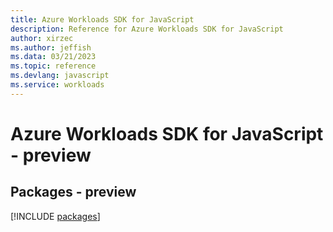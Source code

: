 ```yaml
---
title: Azure Workloads SDK for JavaScript
description: Reference for Azure Workloads SDK for JavaScript
author: xirzec
ms.author: jeffish
ms.data: 03/21/2023
ms.topic: reference
ms.devlang: javascript
ms.service: workloads
---
```

# Azure Workloads SDK for JavaScript - preview
## Packages - preview
[!INCLUDE [packages](workloads-index.md)]